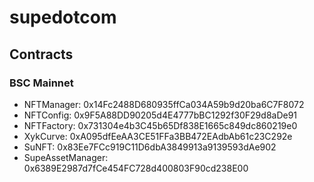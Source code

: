# supedotcom

## Contracts

### BSC Mainnet

- NFTManager: 0x14Fc2488D680935ffCa034A59b9d20ba6C7F8072
- NFTConfig: 0x9F5A88DD90205d4E4777bBC1292f30F29d8aDe91
- NFTFactory: 0x731304e4b3C45b65Df838E1665c849dc860219e0
- XykCurve: 0xA095dfEeAA3CE51FFa3BB472EAdbAb61c23C292e
- SuNFT: 0x83Ee7FCc919C11D6dbA3849913a9139593dAe902
- SupeAssetManager: 0x6389E2987d7fCe454FC728d400803F90cd238E00
